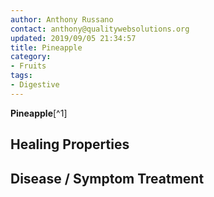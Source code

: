```yaml
---
author: Anthony Russano
contact: anthony@qualitywebsolutions.org
updated: 2019/09/05 21:34:57
title: Pineapple
category:
- Fruits
tags:
- Digestive
---
```

**Pineapple**[^1]

## Healing Properties

## Disease / Symptom Treatment

[^5]: **Study Type:**  Animal Study, Commentary, Human Study: In Vitro - In Vivo - In Silico, Human: Case Report, Meta Analysis, Review<br>**Title:** <br>**Author(s):**  <br>**Institution(s):** <br>**Publication:** <i> </i><br>**Date:** <br>**Abstract:** <i> </i><br>**Link:** [Source]()<br>**Citations:**